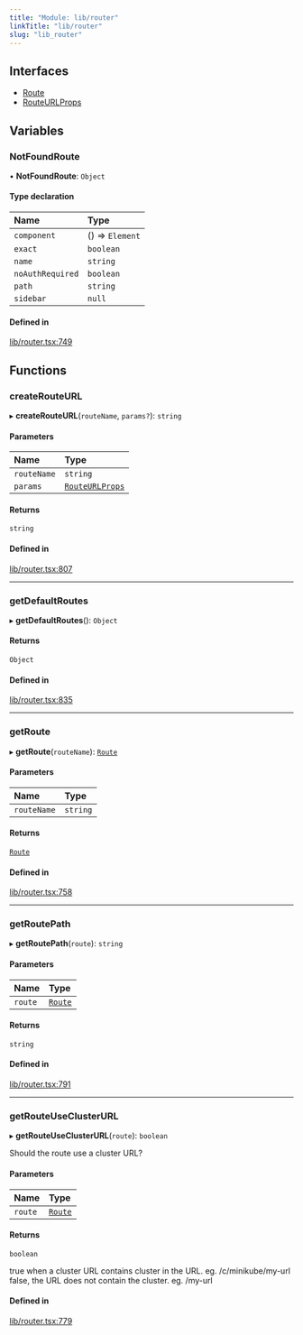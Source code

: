 ```yaml
---
title: "Module: lib/router"
linkTitle: "lib/router"
slug: "lib_router"
---
```


## Interfaces

- [Route](../interfaces/lib_router.Route.md)
- [RouteURLProps](../interfaces/lib_router.RouteURLProps.md)

## Variables

### NotFoundRoute

• **NotFoundRoute**: `Object`

#### Type declaration

| Name | Type |
| :------ | :------ |
| `component` | () => `Element` |
| `exact` | `boolean` |
| `name` | `string` |
| `noAuthRequired` | `boolean` |
| `path` | `string` |
| `sidebar` | ``null`` |

#### Defined in

[lib/router.tsx:749](https://github.com/headlamp-k8s/headlamp/blob/b0236780/frontend/src/lib/router.tsx#L749)

## Functions

### createRouteURL

▸ **createRouteURL**(`routeName`, `params?`): `string`

#### Parameters

| Name | Type |
| :------ | :------ |
| `routeName` | `string` |
| `params` | [`RouteURLProps`](../interfaces/lib_router.RouteURLProps.md) |

#### Returns

`string`

#### Defined in

[lib/router.tsx:807](https://github.com/headlamp-k8s/headlamp/blob/b0236780/frontend/src/lib/router.tsx#L807)

___

### getDefaultRoutes

▸ **getDefaultRoutes**(): `Object`

#### Returns

`Object`

#### Defined in

[lib/router.tsx:835](https://github.com/headlamp-k8s/headlamp/blob/b0236780/frontend/src/lib/router.tsx#L835)

___

### getRoute

▸ **getRoute**(`routeName`): [`Route`](../interfaces/lib_router.Route.md)

#### Parameters

| Name | Type |
| :------ | :------ |
| `routeName` | `string` |

#### Returns

[`Route`](../interfaces/lib_router.Route.md)

#### Defined in

[lib/router.tsx:758](https://github.com/headlamp-k8s/headlamp/blob/b0236780/frontend/src/lib/router.tsx#L758)

___

### getRoutePath

▸ **getRoutePath**(`route`): `string`

#### Parameters

| Name | Type |
| :------ | :------ |
| `route` | [`Route`](../interfaces/lib_router.Route.md) |

#### Returns

`string`

#### Defined in

[lib/router.tsx:791](https://github.com/headlamp-k8s/headlamp/blob/b0236780/frontend/src/lib/router.tsx#L791)

___

### getRouteUseClusterURL

▸ **getRouteUseClusterURL**(`route`): `boolean`

Should the route use a cluster URL?

#### Parameters

| Name | Type |
| :------ | :------ |
| `route` | [`Route`](../interfaces/lib_router.Route.md) |

#### Returns

`boolean`

true when a cluster URL contains cluster in the URL. eg. /c/minikube/my-url
  false, the URL does not contain the cluster. eg. /my-url

#### Defined in

[lib/router.tsx:779](https://github.com/headlamp-k8s/headlamp/blob/b0236780/frontend/src/lib/router.tsx#L779)
